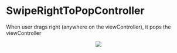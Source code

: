 # SwipeRightToPopController
When user drags right (anywhere on the viewController), it pops the viewController

<p align="center"><img src="http://i.stack.imgur.com/mgNw0.gif"/></p>
